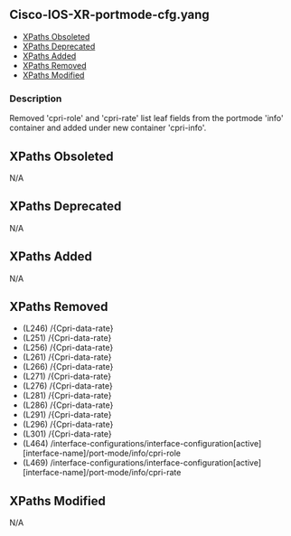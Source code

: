 ## Cisco-IOS-XR-portmode-cfg.yang

- [XPaths Obsoleted](#xpaths-obsoleted)
- [XPaths Deprecated](#xpaths-deprecated)
- [XPaths Added](#xpaths-added)
- [XPaths Removed](#xpaths-removed)
- [XPaths Modified](#xpaths-modified)

### Description

Removed 'cpri-role' and 'cpri-rate' list leaf fields from the portmode 'info' container and added under new container 'cpri-info'.

## XPaths Obsoleted

N/A

## XPaths Deprecated

N/A

## XPaths Added

N/A

## XPaths Removed

- (L246)	/{Cpri-data-rate}
- (L251)	/{Cpri-data-rate}
- (L256)	/{Cpri-data-rate}
- (L261)	/{Cpri-data-rate}
- (L266)	/{Cpri-data-rate}
- (L271)	/{Cpri-data-rate}
- (L276)	/{Cpri-data-rate}
- (L281)	/{Cpri-data-rate}
- (L286)	/{Cpri-data-rate}
- (L291)	/{Cpri-data-rate}
- (L296)	/{Cpri-data-rate}
- (L301)	/{Cpri-data-rate}
- (L464)	/interface-configurations/interface-configuration[active][interface-name]/port-mode/info/cpri-role
- (L469)	/interface-configurations/interface-configuration[active][interface-name]/port-mode/info/cpri-rate

## XPaths Modified

N/A

